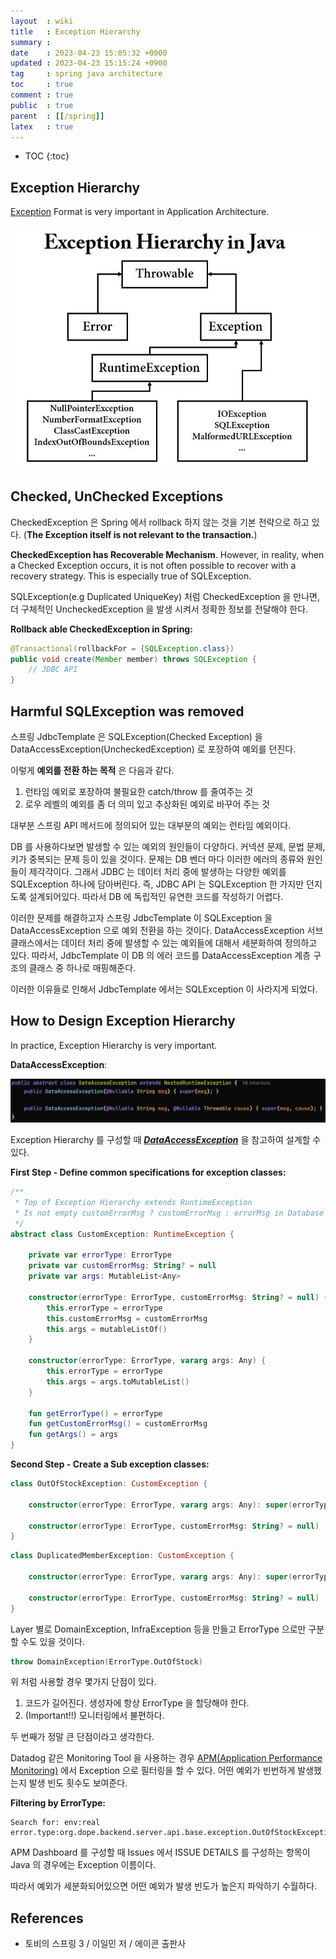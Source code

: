 ```yaml
---
layout  : wiki
title   : Exception Hierarchy
summary : 
date    : 2023-04-23 15:05:32 +0900
updated : 2023-04-23 15:15:24 +0900
tag     : spring java architecture
toc     : true
comment : true
public  : true
parent  : [[/spring]]
latex   : true
---
```

* TOC
{:toc}

## Exception Hierarchy

[Exception](https://docs.oracle.com/javase/7/docs/api/java/lang/Exception.html) Format is very important in Application Architecture. 

![](/resource/wiki/spring-exception-hierarchy/exception-hierarchy.jpeg)

## Checked, UnChecked Exceptions

CheckedException 은 Spring 에서 rollback 하지 않는 것을 기본 전략으로 하고 있다. (__The Exception itself is not relevant to the transaction.__)

__CheckedException has Recoverable Mechanism__. However, in reality, when a Checked Exception occurs, it is not often possible to recover with a recovery strategy. This is especially true of SQLException.

SQLException(e.g Duplicated UniqueKey) 처럼 CheckedException 을 만나면, 더 구체적인 UncheckedException 을 발생 시켜서 정확한 정보를 전달해야 한다.

__Rollback able CheckedException in Spring:__

```java
@Transactional(rollbackFor = {SQLException.class})
public void create(Member member) throws SQLException {
    // JDBC API
}
```

## Harmful SQLException was removed

스프링 JdbcTemplate 은 SQLException(Checked Exception) 을 DataAccessException(UncheckedException) 로 포장하여 예외를 던진다.

이렇게 __예외를 전환 하는 목적__ 은 다음과 같다.

1. 런타임 예외로 포장하여 불필요한 catch/throw 를 줄여주는 것
2. 로우 레벨의 예외를 좀 더 의미 있고 추상화된 예외로 바꾸어 주는 것

대부분 스프링 API 메서드에 정의되어 있는 대부분의 예외는 런타임 예외이다.

DB 를 사용하다보면 발생할 수 있는 예외의 원인들이 다양하다. 커넥션 문제, 문법 문제, 키가 중복되는 문제 등이 있을 것이다. 문제는 DB 벤더 마다 이러한 에러의 종류와 원인들이 제각각이다. 그래서 JDBC 는 데이터 처리 중에 발생하는 다양한 예외를 SQLException 하나에 담아버린다. 즉, JDBC API 는 SQLException 한 가지만 던지도록 설계되어있다. 따라서 DB 에 독립적인 유연한 코드를 작성하기 어렵다.
 
이러한 문제를 해결하고자 스프링 JdbcTemplate 이 SQLException 을 DataAccessException 으로 예외 전환을 하는 것이다. DataAccessException 서브 클래스에서는 데이터 처리 중에 발생할 수 있는 예외들에 대해서 세분화하여 정의하고 있다. 따라서, JdbcTemplate 이 DB 의 에러 코드를 DataAccessException 계층 구조의 클래스 중 하나로 매핑해준다.
 
이러한 이유들로 인해서 JdbcTemplate 에서는 SQLException 이 사라지게 되었다.

## How to Design Exception Hierarchy

In practice, Exception Hierarchy is very important. 

__DataAccessException__:

![](/resource/wiki/spring-exception-hierarchy/dataaccessexception.png)

Exception Hierarchy 를 구성할 때 ___[DataAccessException](https://docs.spring.io/spring-framework/docs/current/javadoc-api/org/springframework/dao/DataAccessException.html)___ 을 참고하여 설계할 수 있다.

__First Step - Define common specifications for exception classes:__

```kotlin
/**
 * Top of Exception Hierarchy extends RuntimeException
 * Is not empty customErrorMsg ? customErrorMsg : errorMsg in Database
 */
abstract class CustomException: RuntimeException {

    private var errorType: ErrorType
    private var customErrorMsg: String? = null
    private var args: MutableList<Any>

    constructor(errorType: ErrorType, customErrorMsg: String? = null) {
        this.errorType = errorType
        this.customErrorMsg = customErrorMsg
        this.args = mutableListOf()
    }

    constructor(errorType: ErrorType, vararg args: Any) {
        this.errorType = errorType
        this.args = args.toMutableList()
    }

    fun getErrorType() = errorType
    fun getCustomErrorMsg() = customErrorMsg
    fun getArgs() = args
}
```

__Second Step - Create a Sub exception classes:__

```kotlin
class OutOfStockException: CustomException {

    constructor(errorType: ErrorType, vararg args: Any): super(errorType, args)

    constructor(errorType: ErrorType, customErrorMsg: String? = null) : super(errorType, customErrorMsg)
}
```

```kotlin
class DuplicatedMemberException: CustomException {

    constructor(errorType: ErrorType, vararg args: Any): super(errorType, args)

    constructor(errorType: ErrorType, customErrorMsg: String? = null) : super(errorType, customErrorMsg)
}
```

Layer 별로 DomainException, InfraException 등을 만들고 ErrorType 으로만 구분할 수도 있을 것이다. 

```kotlin
throw DomainException(ErrorType.OutOfStock)
```

위 처럼 사용할 경우 몇가지 단점이 있다.

1. 코드가 길어진다. 생성자에 항상 ErrorType 을 할당해야 한다.
2. (Important!!) 모니터링에서 불편하다.

두 번째가 정말 큰 단점이라고 생각한다.

Datadog 같은 Monitoring Tool 을 사용하는 경우 [APM(Application Performance Monitoring)](https://www.datadoghq.com/product/apm/) 에서 Exception 으로 필터링을 할 수 있다. 어떤 예외가 빈번하게 발생했는지 발생 빈도 횟수도 보여준다.

__Filtering by ErrorType:__

```
Search for: env:real error.type:org.dope.backend.server.api.base.exception.OutOfStockException
```

APM Dashboard 를 구성할 때 Issues 에서 ISSUE DETAILS 를 구성하는 항목이 Java 의 경우에는 Exception 이름이다.

따라서 예외가 세분화되어있으면 어떤 예외가 발생 빈도가 높은지 파악하기 수월하다.

## References

- 토비의 스프링 3 / 이일민 저 / 에이콘 출판사

